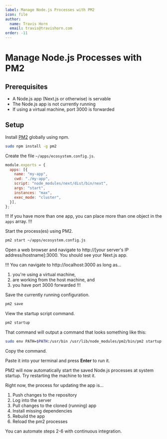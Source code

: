 ```yaml
---
label: Manage Node.js Processes with PM2
icon: file
author:
  name: Travis Horn
  email: travis@travishorn.com
order: -11
---
```


# Manage Node.js Processes with PM2

## Prerequisites

- A Node.js app (Next.js or otherwise) is servable
- The Node.js app is not currently running
- If using a virtual machine, port 3000 is forwarded

## Setup

Install [PM2](https://pm2.keymetrics.io/) globally using npm.

```sh
sudo npm install -g pm2
```

Create the file `~/apps/ecosystem.config.js`.

```javascript
module.exports = {
  apps: [{
    name: "my-app",
    cwd: "./my-app",
    script: "node_modules/next/dist/bin/next",
    args: "start",
    instances: "max",
    exec_mode: "cluster",
  }],
};
```

!!!
If you have more than one app, you can place more than one object in the `apps`
array.
!!!

Start the process(es) using PM2.

```sh
pm2 start ~/apps/ecosystem.config.js
```

Open a web browser and navigate to http://[your server's IP
address/hostname]:3000. You should see your Next.js app.

!!!
You can navigate to http://localhost:3000 as long as...

1. you're using a virtual machine,
2. are working from the host machine, and
3. you have port 3000 forwarded
!!!

Save the currently running configuration.

```sh
pm2 save
```

View the startup script command.

```sh
pm2 startup
```

That command will output a command that looks something like this:

```sh
sudo env PATH=$PATH:/usr/bin /usr/lib/node_modules/pm2/bin/pm2 startup systemd -u myuser --hp /home/myuser
```

Copy the command.

Paste it into your terminal and press **Enter** to run it.

PM2 will now automatically start the saved Node.js processes at system startup.
Try restarting the machine to test it.

Right now, the process for updating the app is...

1. Push changes to the repository
2. Log into the server
3. Pull changes to the cloned (running) app
4. Install missing dependencies
5. Rebuild the app
6. Reload the pm2 processes

You can automate steps 2-6 with continuous integration.
